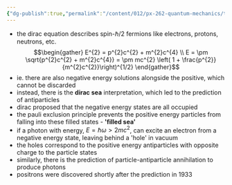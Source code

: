 ```yaml
---
{"dg-publish":true,"permalink":"/content/012/px-262-quantum-mechanics/term-2/n-relativity-and-quantum-mechanics/px-262-n3-prediction-of-antiparticles/","noteIcon":"1","created":"2025-03-10T11:46:33.704+00:00","updated":"2025-03-10T11:46:39.013+00:00"}
---
```


- the dirac equation describes spin-$\hbar/2$ fermions like electrons, protons, neutrons, etc.
$$\begin{gather}
E^{2}  = p^{2}c^{2} + m^{2}c^{4} \\
E = \pm \sqrt{p^{2}c^{2} + m^{2}c^{4}} = \pm mc^{2} \left( 1 + \frac{p^{2}}{m^{2}c^{2}}\right)^{1/2}
\end{gather}$$
- ie. there are also negative energy solutions alongside the positive, which cannot be discarded
- instead, there is the **dirac sea** interpretation, which led to the prediction of antiparticles
- dirac proposed that the negative energy states are all occupied
- the pauli exclusion principle prevents the positive energy particles from falling into these filled states - **'filled sea'**
- if a photon with energy, $E = \hbar \omega > 2mc^{2}$, can excite an electron from a negative energy state, leaving behind a 'hole' in vacuum
- the holes correspond to the positive energy antiparticles with opposite charge to the particle states
- similarly, there is the prediction of particle-antiparticle annihilation to produce photons 
- positrons were discovered shortly after the prediction in 1933
